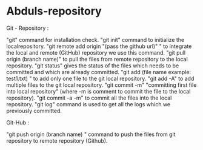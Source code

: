 # Abduls-repository

Git - Repository : 


"git" command for installation check.
"git init" command to initialize the localrepository.
"git remote add origin "(pass the github url)" " to integrate the local and remote (GitHub) repository we use this command.
"git pull origin (branch name)" to pull the files from remote repository to the local repository. 
"git status" gives the status of the files which needs to  be committed and which are already committed.
"git add (file name example: test1.txt) " to add only one file to the git local repository.
"git add -A" to add multiple files to the git local repository.
"git commit -m" "committing first file into local repository" (where -m is comment to commit the file to the local repository).
"git commit -a -m" to commit all the files into the local repository.
"git log" command is used to get all the logs which we previously committed.

Git-Hub : 

"git push origin (branch name) " command to push the files from git repository to remote repository (Github).

